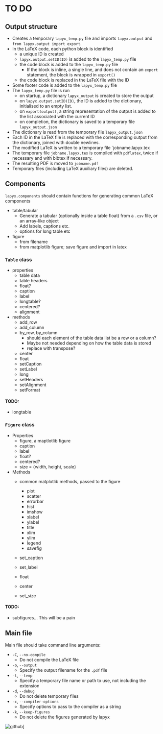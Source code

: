 # TO DO

## Output structure

- Creates a temporary `lapyx_temp.py` file and imports `lapyx.output` and `from lapyx.output import export`. 
- In the LaTeX code, each python block is identified
    - a unique ID is created
    - `lapyx.output.setID(ID)` is added to the `lapyx_temp.py` file
    - the code block is added to the `lapyx_temp.py` file
        - If the block is inline, a single line, and does not contain an `export` statement, the block is wrapped in `export()`
    - the code block is replaced in the LaTeX file with the ID
- Some footer code is added to the `lapyx_temp.py` file
- The `lapyx_temp.py` file is run
    - on startup, a dictionary `lapyx_output` is created to store the output
    - on `lapyx.output.setID(ID)`, the ID is added to the dictionary, initialised to an empty list.
    - on `export(output)`, a string representation of the output is added to the list associated with the current ID
    - on completion, the dictionary is saved to a temporary file `lapyx_output.json`
- The dictionary is read from the temporary file `lapyx_output.json`
- Each ID in the LaTeX file is replaced with the corresponding output from the dictionary, joined with double newlines.
- The modified LaTeX is written to a temporary file `jobname.lapyx.tex
- The temporary file `jobname.lapyx.tex` is compiled with `pdflatex`, twice if necessary and with bibtex if necessary.
- The resulting PDF is moved to `jobname.pdf`
- Temporary files (including LaTeX auxiliary files) are deleted.


## Components

`lapyx.components` should contain functions for generating common LaTeX components

- table/tabular
    - Generate a tabular (optionally inside a table float) from a `.csv` file, or an array-like object
    - Add labels, captions etc.
    - options for long table etc
- figure
    - from filename
    - from matplotlib figure; save figure and import in latex


### `Table` class

- properties
    - table data
    - table headers
    - float?
    - caption
    - label
    - longtable?
    - centered?
    - alignment
- methods
    - add_row
    - add_column
    - by_row, by_column
        - should each element of the table data list be a row or a column?
        - Maybe not needed depending on how the table data is stored
        - replace with transpose?
    - center
    - float
    - setCaption
    - setLabel
    - long
    - setHeaders
    - setAlignment
    - setFormat

#### TODO:
- longtable

### `Figure` class

- Properties
    - figure, a maptlotlib figure
    - caption
    - label
    - float?
    - centered?
    - size = {width, height, scale}
- Methods
    - common matplotlib methods, passed to the figure
        - plot
        - scatter
        - errorbar
        - hist
        - imshow
        - xlabel
        - ylabel
        - title
        - xlim
        - ylim
        - legend
        - savefig
        
    - set_caption
    - set_label
    - float
    - center
    - set_size

#### TODO:

- subfigures... This will be a pain

## Main file

Main file should take command line arguments:
- `-C`, `--no-compile`
    - Do not compile the LaTeX file
- `-o`, `--output`
    - Specify the output filename for the `.pdf` file
- `-t`, `--temp`
    - Specify a temporary file name or path to use, not including the extension
- `-d`, `--debug`
    - Do not delete temporary files
- `-c`, `--compiler-options`
    - Specify options to pass to the compiler as a string
- `-k`, `--keep-figures`
    - Do not delete the figures generated by lapyx

![github](https://img.shields.io/badge/GitHub-000000?style=for-the-badge&logo=GitHub&logoColor=white)]
